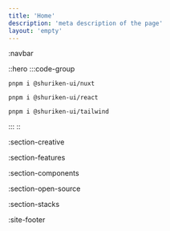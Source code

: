 ```yaml
---
title: 'Home'
description: 'meta description of the page'
layout: 'empty'
---
```


:navbar

::hero
:::code-group

```shell [Nuxt]
pnpm i @shuriken-ui/nuxt
```

```shell [React]
pnpm i @shuriken-ui/react
```

```shell [Html]
pnpm i @shuriken-ui/tailwind
```

:::
::

:section-creative

:section-features

:section-components

:section-open-source

:section-stacks

:site-footer